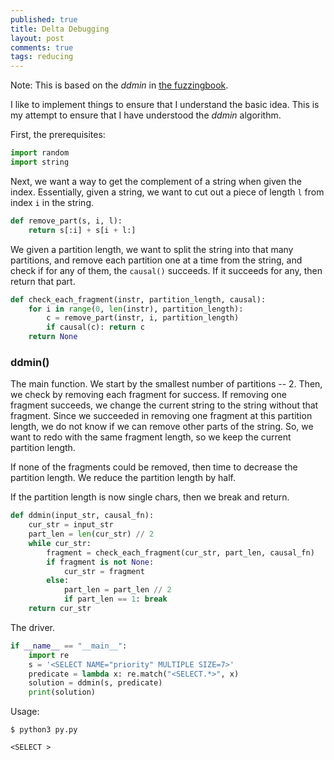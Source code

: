 ```yaml
---
published: true
title: Delta Debugging
layout: post
comments: true
tags: reducing
---
```


Note: This is based on the *ddmin* in [the fuzzingbook](https://www.fuzzingbook.org/html/Reducer.html#Delta-Debugging).

I like to implement things to ensure that I understand the basic idea. This is
my attempt to ensure that I have understood the *ddmin* algorithm.


First, the prerequisites:

```python
import random
import string
```

Next, we want a way to get the complement of a string when given the index.
Essentially, given a string, we want to cut out a piece of length `l` from
index `i` in the string.

```python
def remove_part(s, i, l):
    return s[:i] + s[i + l:]
```

We given a partition length, we want to split the string into
that many partitions, and remove each partition one at a time from the
string, and check if for any of them, the `causal()` succeeds. If it
succeeds for any, then return that part.

```python
def check_each_fragment(instr, partition_length, causal):
    for i in range(0, len(instr), partition_length):
        c = remove_part(instr, i, partition_length)
        if causal(c): return c
    return None
```

### ddmin()

The main function. We start by the smallest number of partitions -- 2.
Then, we check by removing each fragment for success. If removing one
fragment succeeds, we change the current string to the string without that
fragment. Since we succeeded in removing one fragment at this partition
length, we do not know if we can remove other parts of the string. So,
we want to redo with the same fragment length, so we keep the current
partition length.

If none of the fragments could be removed, then time to decrease the
partition length. We reduce the partition length by half.

If the partition length is now single chars, then we break and return.

```python
def ddmin(input_str, causal_fn):
    cur_str = input_str
    part_len = len(cur_str) // 2
    while cur_str:
        fragment = check_each_fragment(cur_str, part_len, causal_fn)
        if fragment is not None:
            cur_str = fragment
        else:
            part_len = part_len // 2
            if part_len == 1: break
    return cur_str
```

The driver.

```python
if __name__ == "__main__":
    import re
    s = '<SELECT NAME="priority" MULTIPLE SIZE=7>'
    predicate = lambda x: re.match("<SELECT.*>", x)
    solution = ddmin(s, predicate)
    print(solution)
```

Usage:

```shell
$ python3 py.py

<SELECT >
```
